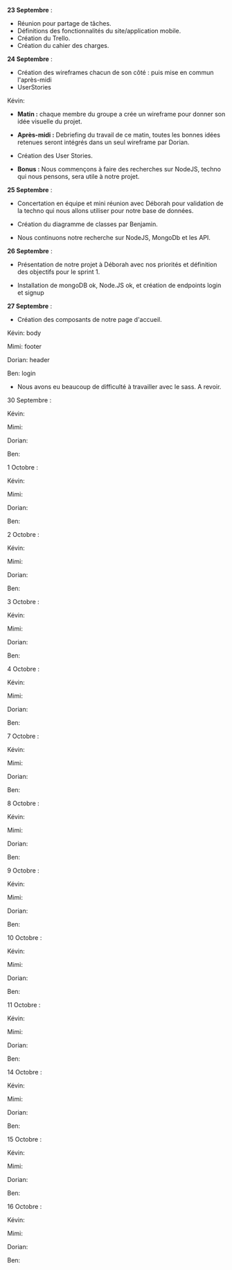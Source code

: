 **23 Septembre** : 

- Réunion pour partage de tâches.
- Définitions des fonctionnalités du site/application mobile.
- Création du Trello.
- Création du cahier des charges.


**24 Septembre** : 

- Création des wireframes chacun de son côté : puis mise en commun l'après-midi
- UserStories

Kévin:

- **Matin :** chaque membre du groupe a crée un wireframe pour donner son idée visuelle du projet. 

- **Après-midi :** Debriefing du travail de ce matin, toutes les bonnes idées retenues seront intégrés dans un seul wireframe par Dorian.

- Création des User Stories.

- **Bonus :** Nous commençons à faire des recherches sur NodeJS, techno qui nous pensons, sera utile à notre projet.


**25 Septembre** : 

- Concertation en équipe et mini réunion avec Déborah pour validation de la techno qui nous allons utiliser pour notre base de données.

- Création du diagramme de classes par Benjamin.

- Nous continuons notre recherche sur NodeJS, MongoDb et les API.


**26 Septembre** : 

- Présentation de notre projet à Déborah avec nos priorités et définition des objectifs pour le sprint 1.

- Installation de mongoDB ok, Node.JS ok, et création de endpoints login et signup

**27 Septembre** : 

- Création des composants de notre page d'accueil.

Kévin: body 

Mimi: footer

Dorian: header

Ben: login

- Nous avons eu beaucoup de difficulté à travailler avec le sass. A revoir.

30 Septembre : 

Kévin:

Mimi: 

Dorian:

Ben:

1 Octobre : 

Kévin:

Mimi: 

Dorian:

Ben:

2 Octobre : 

Kévin:

Mimi: 

Dorian:

Ben:

3 Octobre : 

Kévin:

Mimi: 

Dorian:

Ben:

4 Octobre : 

Kévin:

Mimi: 

Dorian:

Ben:

7 Octobre : 

Kévin:

Mimi: 

Dorian:

Ben:

8 Octobre : 

Kévin:

Mimi: 

Dorian:

Ben:

9 Octobre : 

Kévin:

Mimi: 

Dorian:

Ben:

10 Octobre : 

Kévin:

Mimi: 

Dorian:

Ben:

11 Octobre : 

Kévin:

Mimi: 

Dorian:

Ben:

14 Octobre : 

Kévin:

Mimi: 

Dorian:

Ben:

15 Octobre : 

Kévin:

Mimi: 

Dorian:

Ben:

16 Octobre : 

Kévin:

Mimi: 

Dorian:

Ben: